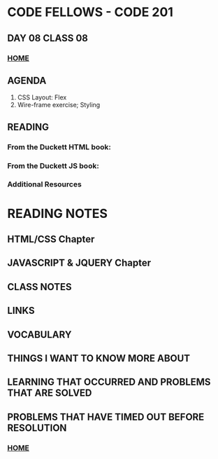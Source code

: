 # CODE FELLOWS - CODE 201

## DAY 08 CLASS 08


### [HOME](../README.md)

## AGENDA
1.  CSS Layout: Flex
1.  Wire-frame exercise; Styling

## READING
### From the Duckett HTML book:

### From the Duckett JS book:

### Additional Resources

# READING NOTES
## HTML/CSS Chapter 

## JAVASCRIPT & JQUERY Chapter 

## CLASS NOTES

## LINKS

## VOCABULARY

## THINGS I WANT TO KNOW MORE ABOUT

## LEARNING THAT OCCURRED AND PROBLEMS THAT ARE SOLVED

## PROBLEMS THAT HAVE TIMED OUT BEFORE RESOLUTION

### [HOME](../README.md)